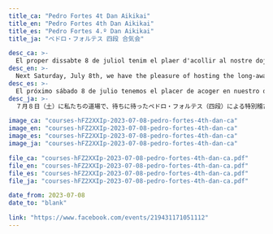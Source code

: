 ```yaml
---
title_ca: "Pedro Fortes 4t Dan Aikikai"
title_en: "Pedro Fortes 4th Dan Aikikai"
title_es: "Pedro Fortes 4.º Dan Aikikai"
title_ja: "ペドロ・フォルテス 四段 合気会"

desc_ca: >-
  El proper dissabte 8 de juliol tenim el plaer d'acollir al nostre dojo les molt esperades jornades d'Aikido a Pedro Fortes 4t dan Aikikai.
desc_en: >-
  Next Saturday, July 8th, we have the pleasure of hosting the long-awaited special Aikido class at our dojo, led by Pedro Fortes, 4th dan Aikikai.
desc_es: >-
  El próximo sábado 8 de julio tenemos el placer de acoger en nuestro dojo las tan esperadas clases especiales de Aikido a cargo de Pedro Fortes, 4.º dan Aikikai.
desc_ja: >-
  ７月８日（土）に私たちの道場で、待ちに待ったペドロ・フォルテス（四段）による特別稽古が行われます。

image_ca: "courses-hFZ2XXIp-2023-07-08-pedro-fortes-4th-dan-ca"
image_en: "courses-hFZ2XXIp-2023-07-08-pedro-fortes-4th-dan-ca"
image_es: "courses-hFZ2XXIp-2023-07-08-pedro-fortes-4th-dan-ca"
image_ja: "courses-hFZ2XXIp-2023-07-08-pedro-fortes-4th-dan-ca"

file_ca: "courses-hFZ2XXIp-2023-07-08-pedro-fortes-4th-dan-ca.pdf"
file_en: "courses-hFZ2XXIp-2023-07-08-pedro-fortes-4th-dan-ca.pdf"
file_es: "courses-hFZ2XXIp-2023-07-08-pedro-fortes-4th-dan-ca.pdf"
file_ja: "courses-hFZ2XXIp-2023-07-08-pedro-fortes-4th-dan-ca.pdf"

date_from: 2023-07-08
date_to: "blank"

link: "https://www.facebook.com/events/219431171051112"
---
```

